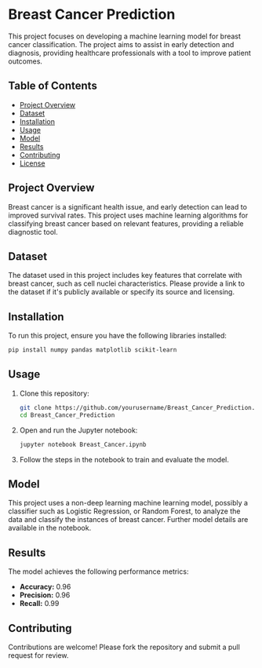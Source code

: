 # Breast Cancer Prediction

This project focuses on developing a machine learning model for breast cancer classification. The project aims to assist in early detection and diagnosis, providing healthcare professionals with a tool to improve patient outcomes.

## Table of Contents
- [Project Overview](#project-overview)
- [Dataset](#dataset)
- [Installation](#installation)
- [Usage](#usage)
- [Model](#model)
- [Results](#results)
- [Contributing](#contributing)
- [License](#license)

## Project Overview
Breast cancer is a significant health issue, and early detection can lead to improved survival rates. This project uses machine learning algorithms for classifying breast cancer based on relevant features, providing a reliable diagnostic tool.

## Dataset
The dataset used in this project includes key features that correlate with breast cancer, such as cell nuclei characteristics. Please provide a link to the dataset if it's publicly available or specify its source and licensing.

## Installation
To run this project, ensure you have the following libraries installed:

```bash
pip install numpy pandas matplotlib scikit-learn
```

## Usage
1. Clone this repository:

   ```bash
   git clone https://github.com/yourusername/Breast_Cancer_Prediction.git
   cd Breast_Cancer_Prediction
   ```

2. Open and run the Jupyter notebook:

   ```bash
   jupyter notebook Breast_Cancer.ipynb
   ```

3. Follow the steps in the notebook to train and evaluate the model.

## Model
This project uses a non-deep learning machine learning model, possibly a classifier such as Logistic Regression,  or Random Forest, to analyze the data and classify the instances of breast cancer. Further model details are available in the notebook.

## Results
The model achieves the following performance metrics:

- **Accuracy:** 0.96
- **Precision:** 0.96
- **Recall:**   0.99

## Contributing
Contributions are welcome! Please fork the repository and submit a pull request for review.




